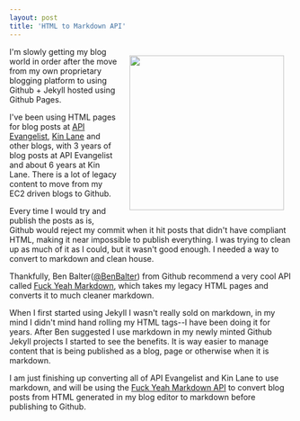 ```yaml
---
layout: post
title: 'HTML to Markdown API'
---
```

<p><a href="http://fuckyeahmarkdown.com/#api"><img style="padding: 15px;" src="https://s3.amazonaws.com/kinlane-productions/api-evangelist/fuck-yeah-markdown/fuck-yeah-markdown-api.png" alt="" width="275" align="right" /></a></p>
<p>I'm slowly getting my blog world in order after the move from my own proprietary blogging platform to using Github + Jekyll hosted using Github Pages.</p>
<p>I've been using HTML pages for blog posts at <a title="API Evangelist" href="http://apievangelist.com">API Evangelist</a>, <a href="http://kinlane.com">Kin Lane</a> and other blogs, with 3 years of blog posts at API Evangelist and about 6 years at Kin Lane. There is a lot of legacy content to move from my EC2 driven blogs to Github.</p>
<p>Every time I would try and publish the posts as is, Github would reject my commit when it hit posts that didn't have compliant HTML, making it near impossible to publish everything.  I was trying to clean up as much of it as I could, but it wasn't good enough.  I needed a way to convert to markdown and clean house.</p>
<p>Thankfully, Ben Balter(<a href="/admin/blog/BenBalter">@BenBalter</a>) from Github recommend a very cool API called <a href="http://fuckyeahmarkdown.com/#api">Fuck Yeah Markdown</a>, which takes my legacy HTML pages and converts it to much cleaner markdown.</p>
<p>When I first started using Jekyll I wasn't really sold on markdown, in my mind I didn't mind hand rolling my HTML tags--I have been doing it for years. After Ben suggested I use markdown in my newly minted Github Jekyll projects I started to see the benefits.  It is way easier to manage content that is being published as a blog, page or otherwise when it is markdown.</p>
<p>I am just finishing up converting all of API Evangelist and Kin Lane to use markdown, and will be using the <a href="http://fuckyeahmarkdown.com/#api">Fuck Yeah Markdown API</a> to convert blog posts from HTML generated in my blog editor to markdown before publishing to Github.</p>
